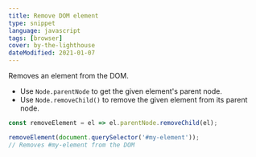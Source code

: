 ```yaml
---
title: Remove DOM element
type: snippet
language: javascript
tags: [browser]
cover: by-the-lighthouse
dateModified: 2021-01-07
---
```


Removes an element from the DOM.

- Use `Node.parentNode` to get the given element's parent node.
- Use `Node.removeChild()` to remove the given element from its parent node.

```js
const removeElement = el => el.parentNode.removeChild(el);
```

```js
removeElement(document.querySelector('#my-element'));
// Removes #my-element from the DOM
```
